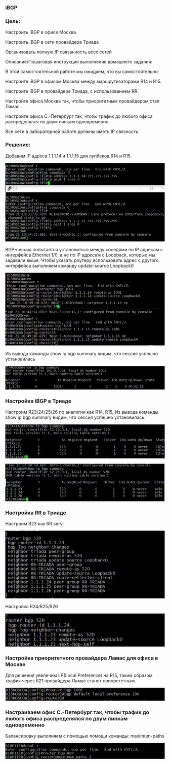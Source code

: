 ### iBGP 

### Цель:
 Настроить iBGP в офисе Москва

 Настроить iBGP в сети провайдера Триада

 Организовать полную IP связанность всех сетей

 Описание/Пошаговая инструкция выполнения домашнего задания:

  В этой самостоятельной работе мы ожидаем, что вы самостоятельно:

 Настроите iBGP в офисом Москва между маршрутизаторами R14 и R15.

 Настроите iBGP в провайдере Триада, с использованием RR.
 
 Настройте офиса Москва так, чтобы приоритетным провайдером стал Ламас.

Настройте офиса С.-Петербург так, чтобы трафик до любого офиса распределялся по двум линкам одновременно.

 Все сети в лабораторной работе должны иметь IP связность

### Решение:

Добавим IP адреса 1.1.1.14 и 1.1.1.15 для лупбеков R14 и R15

![alt text](https://github.com/Eliminir/OTUS-LABS-PROF/blob/main/LAB10/1.JPG)

 BGP-сессия попытается установиться между соседями по IP адресам с интерфейса Ethernet 1/0, а не по IP адресам с Loopback, которые мы задавали выше.   Чтобы указать роутеру использовать адрес с другого интерфейса выполняем команду update-source Loopback0

![alt text](https://github.com/Eliminir/OTUS-LABS-PROF/blob/main/LAB10/2.JPG)


Из вывода команды show ip bgp summary видим, что сессия успешно установилась

![alt text](https://github.com/Eliminir/OTUS-LABS-PROF/blob/main/LAB10/3.JPG)


### Настройка iBGP в Триаде

 Настроим R23/24/25/26 по аналогии как R14, R15, Из вывода команды show ip bgp summary видим, что сессия успешно установилась.

![alt text](https://github.com/Eliminir/OTUS-LABS-PROF/blob/main/LAB10/4.JPG)


![alt text](https://github.com/Eliminir/OTUS-LABS-PROF/blob/main/LAB10/5.JPG)


### Настройка RR в Триаде

Настроим R23 как RR serv:

![alt text](https://github.com/Eliminir/OTUS-LABS-PROF/blob/main/LAB10/6.JPG)

Настройка R24/R25/R26

![alt text](https://github.com/Eliminir/OTUS-LABS-PROF/blob/main/LAB10/7.JPG)


### Настройка приоритетного провайдера Ламас для офиса в Москве

Для решения увеличим LP(Local Preference) на R15, таким образом трафик через R21 провайдера Ламас станет приорететным.

![alt text](https://github.com/Eliminir/OTUS-LABS-PROF/blob/main/LAB10/8.JPG)

### Настраиваем офис С.-Петербург так, чтобы трафик до любого офиса распределялся по двум линкам одновременно

Балансировку выполняем с помощью помощи команды: maximum-paths

![alt text](https://github.com/Eliminir/OTUS-LABS-PROF/blob/main/LAB10/9.JPG)

